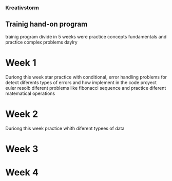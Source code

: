 ### Kreativstorm 
## Trainig hand-on program 
trainig program divide in 5 weeks were practice concepts fundamentals and practice complex problems daylry 
# Week 1
Duriong this week star practice with conditional, error handling problems for detect diferents types of errors and how implement in the code
proyect euler resolb diferent problems like fibonacci sequence and practice diferent matematical operations 

# Week 2
Duriong this week practice whith diferent typees of data 


# Week 3
# Week 4

